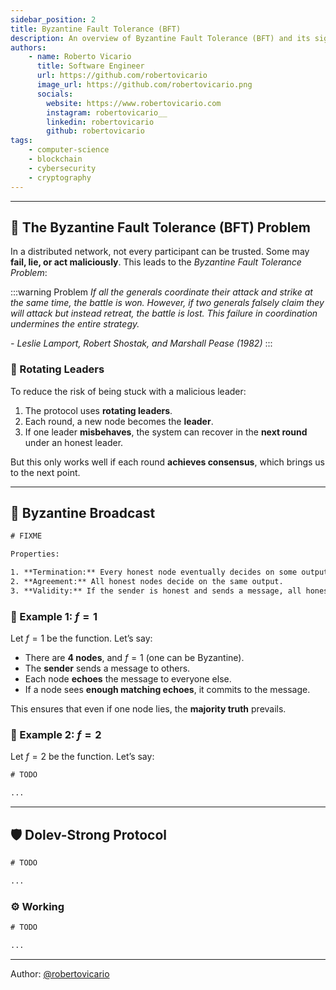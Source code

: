 ```yaml
---
sidebar_position: 2
title: Byzantine Fault Tolerance (BFT)
description: An overview of Byzantine Fault Tolerance (BFT) and its significance in distributed systems.
authors:
    - name: Roberto Vicario
      title: Software Engineer
      url: https://github.com/robertovicario
      image_url: https://github.com/robertovicario.png
      socials:
        website: https://www.robertovicario.com
        instagram: robertovicario__
        linkedin: robertovicario
        github: robertovicario
tags:
    - computer-science
    - blockchain
    - cybersecurity
    - cryptography
---
```


---

## 🧠 The Byzantine Fault Tolerance (BFT) Problem

In a distributed network, not every participant can be trusted. Some may **fail, lie, or act maliciously**. This leads to the _Byzantine Fault Tolerance Problem_:

:::warning Problem
_If all the generals coordinate their attack and strike at the same time, the battle is won. However, if two generals falsely claim they will attack but instead retreat, the battle is lost. This failure in coordination undermines the entire strategy._

_- Leslie Lamport, Robert Shostak, and Marshall Pease (1982)_
:::

### 🔁 Rotating Leaders

To reduce the risk of being stuck with a malicious leader:

1. The protocol uses **rotating leaders**.
2. Each round, a new node becomes the **leader**.
3. If one leader **misbehaves**, the system can recover in the **next round** under an honest leader.

But this only works well if each round **achieves consensus**, which brings us to the next point.

---

## 📢 Byzantine Broadcast

```txt
# FIXME

Properties:

1. **Termination:** Every honest node eventually decides on some output.
2. **Agreement:** All honest nodes decide on the same output.
3. **Validity:** If the sender is honest and sends a message, all honest nodes decide on that message.
```

### 🧪 Example 1: $f = 1$

Let $f = 1$ be the function. Let’s say:

- There are **4 nodes**, and $f = 1$ (one can be Byzantine).
- The **sender** sends a message to others.
- Each node **echoes** the message to everyone else.
- If a node sees **enough matching echoes**, it commits to the message.

This ensures that even if one node lies, the **majority truth** prevails.

### 🧪 Example 2: $f = 2$

Let $f = 2$ be the function. Let’s say:

```txt
# TODO

...
```

---

## 🛡️ Dolev-Strong Protocol

```txt
# TODO

...
```

### ⚙️ Working

```txt
# TODO

...
```

---

Author: [@robertovicario](https://github.com/robertovicario)
